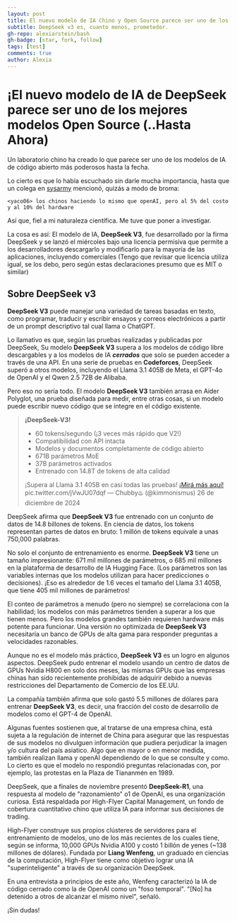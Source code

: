 ```yaml
---
layout: post
title: El nuevo modelo de IA Chino y Open Source parece ser uno de los mejores (..Hasta Ahora)
subtitle: DeepSeek v3 es, cuanto menos, prometedor.
gh-repo: alexiarstein/bash
gh-badge: [star, fork, follow]
tags: [test]
comments: true
author: Alexia
---
```


# ¡El nuevo modelo de IA de DeepSeek parece ser uno de los mejores modelos Open Source (..Hasta Ahora)

Un laboratorio chino ha creado lo que parece ser uno de los modelos de IA de código abierto más poderosos hasta la fecha.

Lo cierto es que lo había escuchado sin darle mucha importancia, hasta que un colega en [sysarmy](https://sysarmy.com) mencionó, quizás a modo de broma:

```
<yaco06> los chinos haciendo lo mismo que openAI, pero al 5% del costo y al 10% del hardware
```

Así que, fiel a mi naturaleza científica. Me tuve que poner a investigar. 

La cosa es así: El modelo de IA, **DeepSeek V3**, fue desarrollado por la firma DeepSeek y se lanzó el miércoles bajo una licencia permisiva que permite a los desarrolladores descargarlo y modificarlo para la mayoría de las 
aplicaciones, incluyendo comerciales (Tengo que revisar que licencia utiliza igual, se los debo, pero según estas declaraciones presumo que es MIT o similar)

## Sobre DeepSeek v3 

**DeepSeek V3** puede manejar una variedad de tareas basadas en texto, como programar, traducir y escribir ensayos y correos electrónicos a partir de un prompt descriptivo tal cual llama o ChatGPT.

Lo llamativo es que, según las pruebas realizadas y publicadas por DeepSeek, Su modelo **DeepSeek V3** supera a los modelos de código libre descargables y a los modelos de IA _**cerrados**_ que solo se pueden acceder a través de una 
API. En una serie de pruebas en **Codeforces**, DeepSeek superó a otros modelos, incluyendo el Llama 3.1 405B de Meta, el GPT-4o de OpenAI y el Qwen 2.5 72B de Alibaba.

Pero eso no sería todo. El modelo **DeepSeek V3** también arrasa en Aider Polyglot, una prueba diseñada para medir, entre otras cosas, si un modelo puede escribir nuevo código que se integre en el código existente.

> **¡DeepSeek-V3!**
> 
> - 60 tokens/segundo (¡3 veces más rápido que V2!)
> - Compatibilidad con API intacta
> - Modelos y documentos completamente de código abierto
> - 671B parámetros MoE
> - 37B parámetros activados
> - Entrenado con 14.8T de tokens de alta calidad
> 
> ¡Supera al Llama 3.1 405B en casi todas las pruebas!
> [¡Mirá más aquí!](https://t.co/OiHu17hBSI) pic.twitter.com/jVwJU07dqf
> — Chubby♨️ (@kimmonismus) 26 de diciembre de 2024

DeepSeek afirma que **DeepSeek V3** fue entrenado con un conjunto de datos de 14.8 billones de tokens. En ciencia de datos, los tokens representan partes de datos en bruto: 1 millón de tokens equivale a unas 750,000 palabras.

No solo el conjunto de entrenamiento es enorme. **DeepSeek V3** tiene un tamaño impresionante: 671 mil millones de parámetros, o 685 mil millones en la plataforma de desarrollo de IA Hugging Face. (Los parámetros son las 
variables internas que los modelos utilizan para hacer predicciones o decisiones). ¡Eso es alrededor de 1.6 veces el tamaño del Llama 3.1 405B, que tiene 405 mil millones de parámetros!

El conteo de parámetros a menudo (pero no siempre) se correlaciona con la habilidad; los modelos con más parámetros tienden a superar a los que tienen menos. Pero los modelos grandes también requieren hardware más potente para 
funcionar. Una versión no optimizada de **DeepSeek V3** necesitaría un banco de GPUs de alta gama para responder preguntas a velocidades razonables.

Aunque no es el modelo más práctico, **DeepSeek V3** es un logro en algunos aspectos. DeepSeek pudo entrenar el modelo usando un centro de datos de GPUs Nvidia H800 en solo dos meses, las mismas GPUs que las empresas chinas 
han sido recientemente prohibidas de adquirir debido a nuevas restricciones del Departamento de Comercio de los EE.UU.

La compañía también afirma que solo gastó 5.5 millones de dólares para entrenar **DeepSeek V3**, es decir, una fracción del costo de desarrollo de modelos como el GPT-4 de OpenAI.


Algunas fuentes sostienen que, al tratarse de una empresa china, está sujeta a la regulación de internet de China para asegurar que las respuestas de sus modelos no divulguen información que pudiera perjudicar la imagen y/o 
cultura del país asiatico. Algo que en mayor o en menor medida, también realizan llama y openAI dependiendo de lo que se consulte y como.
Lo cierto es que el modelo no respondió preguntas relacionadas con, por ejemplo, las protestas en la Plaza de Tiananmén en 1989.

DeepSeek, que a finales de noviembre presentó **DeepSeek-R1**, una respuesta al modelo de "razonamiento" o1 de OpenAI, es una organización curiosa. Está respaldada por High-Flyer Capital Management, un fondo de cobertura 
cuantitativo chino que utiliza IA para informar sus decisiones de trading.

High-Flyer construye sus propios clústeres de servidores para el entrenamiento de modelos, uno de los más recientes de los cuales tiene, según se informa, 10,000 GPUs Nvidia A100 y costó 1 billón de yenes (~138 millones de 
dólares). Fundada por **Liang Wenfeng**, un graduado en ciencias de la computación, High-Flyer tiene como objetivo lograr una IA "superinteligente" a través de su organización DeepSeek.

En una entrevista a principios de este año, Wenfeng caracterizó la IA de código cerrado como la de OpenAI como un "foso temporal". "[No] ha detenido a otros de alcanzar el mismo nivel", señaló.

¡Sin dudas!
